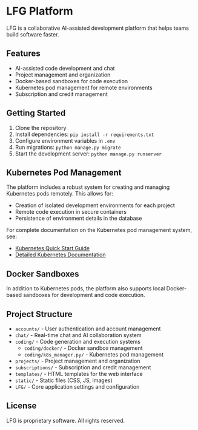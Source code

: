 # LFG Platform

LFG is a collaborative AI-assisted development platform that helps teams build software faster.

## Features

- AI-assisted code development and chat
- Project management and organization
- Docker-based sandboxes for code execution
- Kubernetes pod management for remote environments
- Subscription and credit management

## Getting Started

1. Clone the repository
2. Install dependencies: `pip install -r requirements.txt`
3. Configure environment variables in `.env`
4. Run migrations: `python manage.py migrate`
5. Start the development server: `python manage.py runserver`

## Kubernetes Pod Management

The platform includes a robust system for creating and managing Kubernetes pods remotely. This allows for:

- Creation of isolated development environments for each project
- Remote code execution in secure containers
- Persistence of environment details in the database

For complete documentation on the Kubernetes pod management system, see:
- [Kubernetes Quick Start Guide](README-K8S.md)
- [Detailed Kubernetes Documentation](coding/k8s_manager.py/README.md)

## Docker Sandboxes

In addition to Kubernetes pods, the platform also supports local Docker-based sandboxes for development and code execution.

## Project Structure

- `accounts/` - User authentication and account management
- `chat/` - Real-time chat and AI collaboration system
- `coding/` - Code generation and execution systems
  - `coding/docker/` - Docker sandbox management
  - `coding/k8s_manager.py/` - Kubernetes pod management
- `projects/` - Project management and organization
- `subscriptions/` - Subscription and credit management
- `templates/` - HTML templates for the web interface
- `static/` - Static files (CSS, JS, images)
- `LFG/` - Core application settings and configuration

## License

LFG is proprietary software. All rights reserved. 